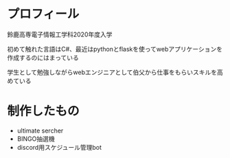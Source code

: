 # プロフィール
鈴鹿高専電子情報工学科2020年度入学

初めて触れた言語はC#、最近はpythonとflaskを使ってwebアプリケーションを作成するのにはまっている

学生として勉強しながらwebエンジニアとして伯父から仕事をもらいスキルを高めている

# 制作したもの
- ultimate sercher
- BINGO抽選機
- discord用スケジュール管理bot
